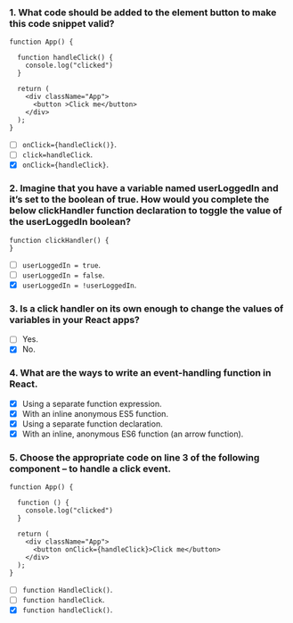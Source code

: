 ### 1. What code should be added to the element button to make this code snippet valid?

```
function App() {

  function handleClick() {
    console.log("clicked")
  }

  return (
    <div className="App">
      <button >Click me</button>
    </div>
  );
}
```

- [ ] `onClick={handleClick()}`.
- [ ] `click=handleClick`.
- [x] `onClick={handleClick}`.

### 2. Imagine that you have a variable named userLoggedIn and it’s set to the boolean of true. How would you complete the below clickHandler function declaration to toggle the value of the userLoggedIn boolean?

```
function clickHandler() {
}
```

- [ ] `userLoggedIn = true`.
- [ ] `userLoggedIn = false`.
- [x] `userLoggedIn = !userLoggedIn`.

### 3. Is a click handler on its own enough to change the values of variables in your React apps?

- [ ] Yes.
- [x] No.

### 4. What are the ways to write an event-handling function in React.

- [x] Using a separate function expression.
- [x] With an inline anonymous ES5 function.
- [x] Using a separate function declaration.
- [x] With an inline, anonymous ES6 function (an arrow function).

### 5. Choose the appropriate code on line 3 of the following component – to handle a click event.

```
function App() {

  function () {
    console.log("clicked")
  }

  return (
    <div className="App">
      <button onClick={handleClick}>Click me</button>
    </div>
  );
}
```

- [ ] `function HandleClick()`.
- [ ] `function handleClick`.
- [x] `function handleClick()`.
